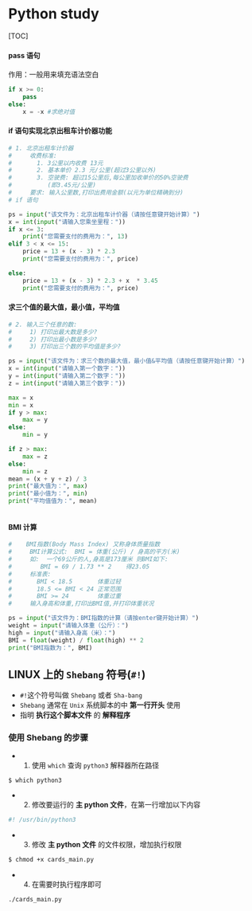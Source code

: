 # Python study

[TOC]

#### pass 语句

作用：一般用来填充语法空白

```python
if x >= 0:
    pass
else:
	x = -x #求绝对值
```

#### if 语句实现北京出租车计价器功能

```python
# 1. 北京出租车计价器
#     收费标准:
#       1. 3公里以内收费 13元
#       2. 基本单价 2.3 元/公里(超过3公里以外)
#       3. 空驶费: 超过15公里后,每公里加收单价的50%空驶费
#          (即3.45元/公里)
#     要求: 输入公里数,打印出费用金额(以元为单位精确到分)
# if 语句

ps = input("该文件为：北京出租车计价器（请按任意键开始计算）")
x = int(input("请输入您乘坐里程："))
if x <= 3:
    print("您需要支付的费用为：", 13)
elif 3 < x <= 15:
    price = 13 + (x - 3) * 2.3
    print("您需要支付的费用为：", price)

else:
    price = 13 + (x - 3) * 2.3 + x  * 3.45
    print("您需要支付的费用为：", price)


```

#### 求三个值的最大值，最小值，平均值

```python
# 2. 输入三个任意的数:
#     1) 打印出最大数是多少?
#     2) 打印出最小数是多少?
#     3) 打印出三个数的平均值是多少?

ps = input("该文件为：求三个数的最大值，最小值&平均值（请按任意键开始计算）")
x = int(input("请输入第一个数字："))
y = int(input("请输入第二个数字："))
z = int(input("请输入第三个数字："))

max = x
min = x
if y > max:
    max = y
else:
    min = y

if z > max:
    max = z
else:
    min = z
mean = (x + y + z) / 3
print("最大值为：", max)
print("最小值为：", min)
print("平均值值为：", mean)



```

#### BMI 计算

```python
#    BMI指数(Body Mass Index) 又称身体质量指数
#     BMI计算公式:  BMI = 体重(公斤) / 身高的平方(米)
#     如:  一个69公斤的人,身高是173厘米 则BMI如下:
#        BMI = 69 / 1.73 ** 2    得23.05
#     标准表:
#       BMI < 18.5       体重过轻
#       18.5 <= BMI < 24 正常范围
#       BMI >= 24        体重过重
#     输入身高和体重,打印出BMI值,并打印体重状况

ps = input("该文件为：BMI指数的计算（请按enter键开始计算）")
weight = input("请输入体重（公斤）：")
high = input("请输入身高（米）：")
BMI = float(weight) / float(high) ** 2
print("BMI指数为：", BMI)
```

## LINUX 上的 `Shebang` 符号(`#!`)

- `#!`这个符号叫做 `Shebang` 或者 `Sha-bang`
- `Shebang` 通常在 `Unix` 系统脚本的中 **第一行开头** 使用
- 指明 **执行这个脚本文件** 的 **解释程序**

### 使用 Shebang 的步骤

- 1. 使用 `which` 查询 `python3` 解释器所在路径

```bash
$ which python3
```

- 2. 修改要运行的 **主 python 文件**，在第一行增加以下内容

```python
#! /usr/bin/python3
```

- 3. 修改 **主 python 文件** 的文件权限，增加执行权限

```bash
$ chmod +x cards_main.py
```

- 4. 在需要时执行程序即可

```bash
./cards_main.py
```

